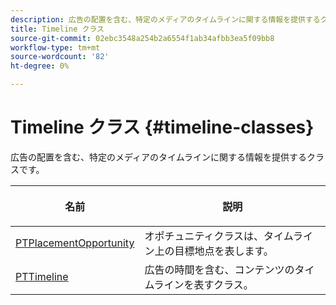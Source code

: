 ```yaml
---
description: 広告の配置を含む、特定のメディアのタイムラインに関する情報を提供するクラスです。
title: Timeline クラス
source-git-commit: 02ebc3548a254b2a6554f1ab34afbb3ea5f09bb8
workflow-type: tm+mt
source-wordcount: '82'
ht-degree: 0%

---
```


# Timeline クラス {#timeline-classes}

広告の配置を含む、特定のメディアのタイムラインに関する情報を提供するクラスです。

<table frame="all" colsep="1" rowsep="1" id="table_6752E908BA6546549619994A3F7D5F87"> 
 <thead> 
  <tr rowsep="1"> 
   <th colname="1" class="entry"><b>名前</b></th> 
   <th colname="2" class="entry"> <p><b>説明</b></p> </th> 
  </tr> 
 </thead>
 <tbody> 
  <tr rowsep="1"> 
   <td colname="1"> <a href="https://help.adobe.com/en_US/primetime/api/psdk/appledoc/Classes/PTPlacementOpportunity.html" format="html" scope="external"> PTPlacementOpportunity</a> </td> 
   <td colname="2"> オポチュニティクラスは、タイムライン上の目標地点を表します。 </td> 
  </tr> 
  <tr rowsep="1"> 
   <td colname="1"><a href="https://help.adobe.com/en_US/primetime/api/psdk/appledoc/Classes/PTTimeline.html" format="html" scope="external"> PTTimeline</a> </td> 
   <td colname="2"> 広告の時間を含む、コンテンツのタイムラインを表すクラス。 </td> 
  </tr> 
 </tbody> 
</table>
